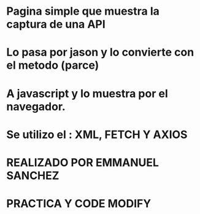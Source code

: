 # Pagina simple que muestra la captura de una API
# Lo pasa por jason y lo convierte con el metodo (parce)
# A javascript y lo muestra por el navegador.
# Se utilizo el : XML, FETCH Y AXIOS

# REALIZADO POR EMMANUEL SANCHEZ
# PRACTICA Y CODE MODIFY
